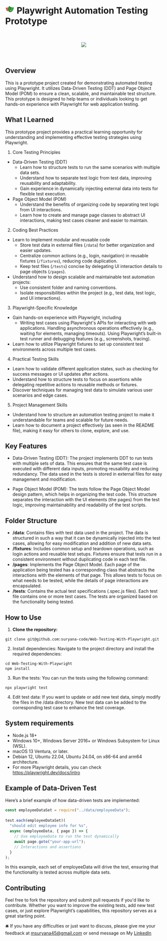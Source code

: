 # <img width="30px" height="30px" src="./asset/playwright-logo.svg"/> Playwright Automation Testing Prototype

<br>
<p align="center">
  <img src="./asset/run login.spec.js & run with tag.gif"/>
</p>
<br>

## Overview

This is a prototype project created for demonstrating automated testing using Playwright. It utilizes Data-Driven Testing (DDT) and Page Object Model (POM) to ensure a clean, scalable, and maintainable test structure. This prototype is designed to help teams or individuals looking to get hands-on experience with Playwright for web application testing.

## What I Learned

This prototype project provides a practical learning opportunity for understanding and implementing effective testing strategies using Playwright.

1. Core Testing Principles

- Data-Driven Testing (DDT)
  - Learn how to structure tests to run the same scenarios with multiple data sets.
  - Understand how to separate test logic from test data, improving reusability and adaptability.
  - Gain experience in dynamically injecting external data into tests for flexible test execution.
- Page Object Model (POM)
  - Understand the benefits of organizing code by separating test logic from UI interactions.
  - Learn how to create and manage page classes to abstract UI interactions, making test cases cleaner and easier to maintain.

2. Coding Best Practices

- Learn to implement modular and reusable code
  - Store test data in external files (`/data`) for better organization and easier updates.
  - Centralize common actions (e.g., login, navigation) in reusable fixtures (`/fixtures`), reducing code duplication.
  - Keep test files (`/tests`) concise by delegating UI interaction details to page objects (`/pages`).
- Understand how to design scalable and maintainable test automation projects:
  - Use consistent folder and naming conventions.
  - Isolate responsibilities within the project (e.g., test data, test logic, and UI interactions).

3. Playwright-Specific Knowledge

- Gain hands-on experience with Playwright, including
  - Writing test cases using Playwright's APIs for interacting with web applications.
    Handling asynchronous operations effectively (e.g., waiting for elements, managing timeouts).
    Using Playwright’s built-in test runner and debugging features (e.g., screenshots, tracing).
- Learn how to utilize Playwright fixtures to set up consistent test environments across multiple test cases.

4. Practical Testing Skills

- Learn how to validate different application states, such as checking for success messages or UI updates after actions.
- Understand how to structure tests to focus on assertions while delegating repetitive actions to reusable methods or fixtures.
- Discover techniques for managing test data to simulate various user scenarios and edge cases.

5. Project Management Skills

- Understand how to structure an automation testing project to make it understandable for teams and scalable for future needs.
- Learn how to document a project effectively (as seen in the README file), making it easy for others to clone, explore, and use.

## Key Features

- Data-Driven Testing (DDT): The project implements DDT to run tests with multiple sets of data. This ensures that the same test case is executed with different data inputs, promoting reusability and reducing redundancy. The data used in the tests is stored in external files for easy management and modification.

- Page Object Model (POM): The tests follow the Page Object Model design pattern, which helps in organizing the test code. This structure separates the interaction with the UI elements (the pages) from the test logic, improving maintainability and readability of the test scripts.

## Folder Structure

- **/data**: Contains files with test data used in the project. The data is structured in such a way that it can be dynamically injected into the test cases, allowing for easy modification and addition of new data sets.
- **/fixtures**: Includes common setup and teardown operations, such as login actions and reusable test setups. Fixtures ensure that tests run in a consistent environment without duplicating code in each test file.
- **/pages**: Implements the Page Object Model. Each page of the application being tested has a corresponding class that abstracts the interactions with the elements of that page. This allows tests to focus on what needs to be tested, while the details of page interactions are encapsulated.
- **/tests**: Contains the actual test specifications (.spec.js files). Each test file contains one or more test cases. The tests are organized based on the functionality being tested.

## How to Use

1. **Clone the repository:**

```
git clone git@github.com:suryana-code/Web-Testing-With-Playwright.git
```

2. Install dependencies: Navigate to the project directory and install the required dependencies:

```
cd Web-Testing-With-Playwright
npm install
```

3. Run the tests: You can run the tests using the following command:

```
npx playwright test
```

4. Edit test data: If you want to update or add new test data, simply modify the files in the /data directory. New test data can be added to the corresponding test case to enhance the test coverage.

## System requirements

- Node.js 18+
- Windows 10+, Windows Server 2016+ or Windows Subsystem for Linux (WSL).
- macOS 13 Ventura, or later.
- Debian 12, Ubuntu 22.04, Ubuntu 24.04, on x86-64 and arm64 architecture.
- For more Playwright details, you can check https://playwright.dev/docs/intro

## Example of Data-Driven Test

Here’s a brief example of how data-driven tests are implemented:

```javascript
const employeeDataSet = require("../data/employeeData");

test.each(employeeDataSet)(
  "should edit employee info for %s",
  async (employeeData, { page }) => {
    // Use employeeData to run the test dynamically
    await page.goto("your-app-url");
    // Interactions and assertions
  }
);
```

In this example, each set of employeeData will drive the test, ensuring that the functionality is tested across multiple data sets.

## Contributing

Feel free to fork the repository and submit pull requests if you'd like to contribute. Whether you want to improve the existing tests, add new test cases, or just explore Playwright’s capabilities, this repository serves as a great starting point.

🛎️ If you have any difficulties or just want to discuss, please give me your feedback at msuryana45@gmail.com or send message on My [LinkedIn](https://www.linkedin.com/in/muhamad-suryana/)
